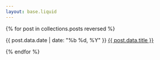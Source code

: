 ```yaml
---
layout: base.liquid
---
```


{% for post in collections.posts reversed %}
  <p>
    <span>{{ post.data.date | date: "%b %d, %Y" }}</span>
    <span><a href="{{ post.url }}">{{ post.data.title }}</a></span>
  </p>
{% endfor %}
